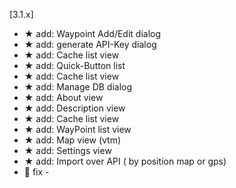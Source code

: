 [3.1.x]
- ★ add: Waypoint Add/Edit dialog
- ★ add: generate API-Key dialog
- ★ add: Cache list view
- ★ add: Quick-Button list
- ★ add: Cache list view
- ★ add: Manage DB dialog
- ★ add: About view
- ★ add: Description view
- ★ add: Cache list view
- ★ add: WayPoint list view
- ★ add: Map view (vtm)
- ★ add: Settings view
- ★ add: Import over API ( by position map or gps)
- 🐜 fix -